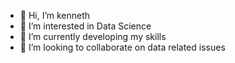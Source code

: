 - 👋 Hi, I’m kenneth 
- 👀 I’m interested in Data Science
- 🌱 I’m currently developing my skills
- 💞️ I’m looking to collaborate on data related issues


<!---
kennethiheans/kennethiheans is a ✨ special ✨ repository because its `README.md` (this file) appears on your GitHub profile.
You can click the Preview link to take a look at your changes.
--->
